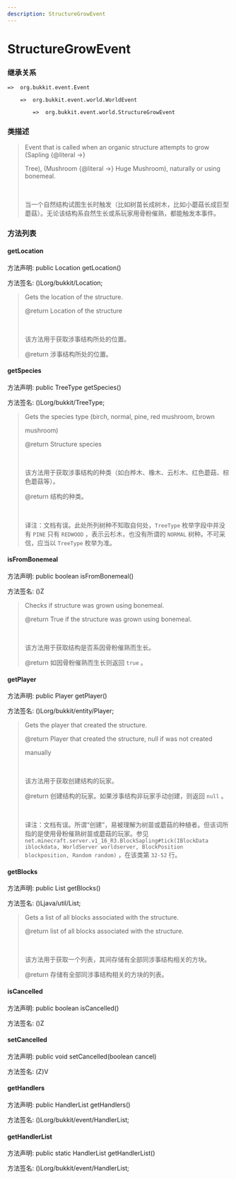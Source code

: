 ```yaml
---
description: StructureGrowEvent
---
```


# StructureGrowEvent

### 继承关系

    =>  org.bukkit.event.Event

        =>  org.bukkit.event.world.WorldEvent

            =>  org.bukkit.event.world.StructureGrowEvent

### 类描述

> Event that is called when an organic structure attempts to grow (Sapling {@literal ->}
> 
> Tree), (Mushroom {@literal ->} Huge Mushroom), naturally or using bonemeal.
> 
> <br>
> 
> 当一个自然结构试图生长时触发（比如树苗长成树木，比如小蘑菇长成巨型蘑菇）。无论该结构系自然生长或系玩家用骨粉催熟，都能触发本事件。

### 方法列表

#### getLocation

方法声明: public Location getLocation()

方法签名: ()Lorg/bukkit/Location;

> Gets the location of the structure.
> 
> @return Location of the structure
> 
> <br>
> 
> 该方法用于获取涉事结构所处的位置。
> 
> @return 涉事结构所处的位置。

#### getSpecies

方法声明: public TreeType getSpecies()

方法签名: ()Lorg/bukkit/TreeType;

> Gets the species type (birch, normal, pine, red mushroom, brown
> 
> mushroom)
> 
> @return Structure species
> 
> <br>
> 
> 该方法用于获取涉事结构的种类（如白桦木、橡木、云杉木、红色蘑菇、棕色蘑菇等）。
> 
> @return 结构的种类。
> 
> <br>
> 
> 译注：文档有误。此处所列树种不知取自何处，`TreeType` 枚举字段中并没有 `PINE` 只有 `REDWOOD` ，表示云杉木，也没有所谓的 `NORMAL` 树种。不可采信，应当以 `TreeType` 枚举为准。

#### isFromBonemeal

方法声明: public boolean isFromBonemeal()

方法签名: ()Z

> Checks if structure was grown using bonemeal.
> 
> @return True if the structure was grown using bonemeal.
> 
> <br>
> 
> 该方法用于获取结构是否系因骨粉催熟而生长。
> 
> @return 如因骨粉催熟而生长则返回 `true` 。

#### getPlayer

方法声明: public Player getPlayer()

方法签名: ()Lorg/bukkit/entity/Player;

> Gets the player that created the structure.
> 
> @return Player that created the structure, null if was not created
> 
> manually
> 
> <br>
> 
> 该方法用于获取创建结构的玩家。
> 
> @return 创建结构的玩家。如果涉事结构非玩家手动创建，则返回 `null` 。
> 
> <br>
> 
> 译注：文档有误。所谓“创建”，易被理解为树苗或蘑菇的种植者。但该词所指的是使用骨粉催熟树苗或蘑菇的玩家。参见 `net.minecraft.server.v1_16_R3.BlockSapling#tick(IBlockData iblockdata, WorldServer worldserver, BlockPosition blockposition, Random random)` ，在该类第 `32-52` 行。

#### getBlocks

方法声明: public List<BlockState> getBlocks()

方法签名: ()Ljava/util/List;

> Gets a list of all blocks associated with the structure.
> 
> @return list of all blocks associated with the structure.
> 
> <br>
> 
> 该方法用于获取一个列表，其间存储有全部同涉事结构相关的方块。
> 
> @return 存储有全部同涉事结构相关的方块的列表。

#### isCancelled

方法声明: public boolean isCancelled()

方法签名: ()Z

#### setCancelled

方法声明: public void setCancelled(boolean cancel)

方法签名: (Z)V

#### getHandlers

方法声明: public HandlerList getHandlers()

方法签名: ()Lorg/bukkit/event/HandlerList;

#### getHandlerList

方法声明: public static HandlerList getHandlerList()

方法签名: ()Lorg/bukkit/event/HandlerList;